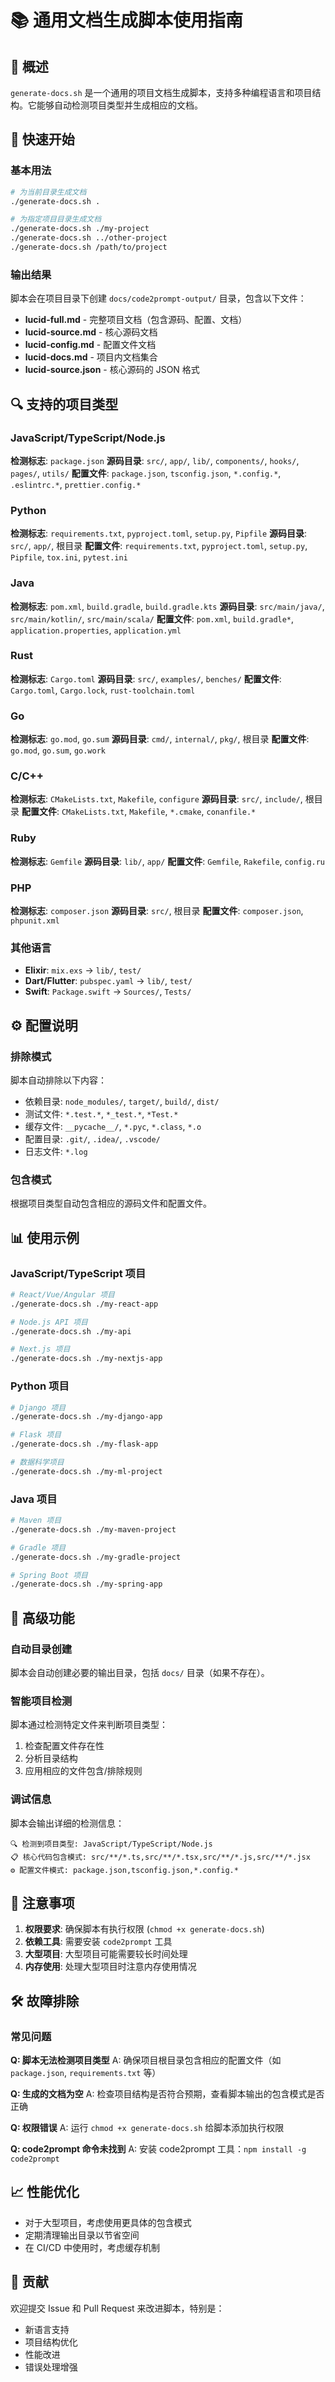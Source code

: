 # 📚 通用文档生成脚本使用指南

## 🎯 概述

`generate-docs.sh` 是一个通用的项目文档生成脚本，支持多种编程语言和项目结构。它能够自动检测项目类型并生成相应的文档。

## 🚀 快速开始

### 基本用法
```bash
# 为当前目录生成文档
./generate-docs.sh .

# 为指定项目目录生成文档
./generate-docs.sh ./my-project
./generate-docs.sh ../other-project
./generate-docs.sh /path/to/project
```

### 输出结果
脚本会在项目目录下创建 `docs/code2prompt-output/` 目录，包含以下文件：

- **lucid-full.md** - 完整项目文档（包含源码、配置、文档）
- **lucid-source.md** - 核心源码文档
- **lucid-config.md** - 配置文件文档
- **lucid-docs.md** - 项目内文档集合
- **lucid-source.json** - 核心源码的 JSON 格式

## 🔍 支持的项目类型

### JavaScript/TypeScript/Node.js
**检测标志**: `package.json`
**源码目录**: `src/`, `app/`, `lib/`, `components/`, `hooks/`, `pages/`, `utils/`
**配置文件**: `package.json`, `tsconfig.json`, `*.config.*`, `.eslintrc.*`, `prettier.config.*`

### Python
**检测标志**: `requirements.txt`, `pyproject.toml`, `setup.py`, `Pipfile`
**源码目录**: `src/`, `app/`, 根目录
**配置文件**: `requirements.txt`, `pyproject.toml`, `setup.py`, `Pipfile`, `tox.ini`, `pytest.ini`

### Java
**检测标志**: `pom.xml`, `build.gradle`, `build.gradle.kts`
**源码目录**: `src/main/java/`, `src/main/kotlin/`, `src/main/scala/`
**配置文件**: `pom.xml`, `build.gradle*`, `application.properties`, `application.yml`

### Rust
**检测标志**: `Cargo.toml`
**源码目录**: `src/`, `examples/`, `benches/`
**配置文件**: `Cargo.toml`, `Cargo.lock`, `rust-toolchain.toml`

### Go
**检测标志**: `go.mod`, `go.sum`
**源码目录**: `cmd/`, `internal/`, `pkg/`, 根目录
**配置文件**: `go.mod`, `go.sum`, `go.work`

### C/C++
**检测标志**: `CMakeLists.txt`, `Makefile`, `configure`
**源码目录**: `src/`, `include/`, 根目录
**配置文件**: `CMakeLists.txt`, `Makefile`, `*.cmake`, `conanfile.*`

### Ruby
**检测标志**: `Gemfile`
**源码目录**: `lib/`, `app/`
**配置文件**: `Gemfile`, `Rakefile`, `config.ru`

### PHP
**检测标志**: `composer.json`
**源码目录**: `src/`, 根目录
**配置文件**: `composer.json`, `phpunit.xml`

### 其他语言
- **Elixir**: `mix.exs` → `lib/`, `test/`
- **Dart/Flutter**: `pubspec.yaml` → `lib/`, `test/`
- **Swift**: `Package.swift` → `Sources/`, `Tests/`

## ⚙️ 配置说明

### 排除模式
脚本自动排除以下内容：
- 依赖目录: `node_modules/`, `target/`, `build/`, `dist/`
- 测试文件: `*.test.*`, `*_test.*`, `*Test.*`
- 缓存文件: `__pycache__/`, `*.pyc`, `*.class`, `*.o`
- 配置目录: `.git/`, `.idea/`, `.vscode/`
- 日志文件: `*.log`

### 包含模式
根据项目类型自动包含相应的源码文件和配置文件。

## 📊 使用示例

### JavaScript/TypeScript 项目
```bash
# React/Vue/Angular 项目
./generate-docs.sh ./my-react-app

# Node.js API 项目
./generate-docs.sh ./my-api

# Next.js 项目
./generate-docs.sh ./my-nextjs-app
```

### Python 项目
```bash
# Django 项目
./generate-docs.sh ./my-django-app

# Flask 项目
./generate-docs.sh ./my-flask-app

# 数据科学项目
./generate-docs.sh ./my-ml-project
```

### Java 项目
```bash
# Maven 项目
./generate-docs.sh ./my-maven-project

# Gradle 项目
./generate-docs.sh ./my-gradle-project

# Spring Boot 项目
./generate-docs.sh ./my-spring-app
```

## 🔧 高级功能

### 自动目录创建
脚本会自动创建必要的输出目录，包括 `docs/` 目录（如果不存在）。

### 智能项目检测
脚本通过检测特定文件来判断项目类型：
1. 检查配置文件存在性
2. 分析目录结构
3. 应用相应的文件包含/排除规则

### 调试信息
脚本会输出详细的检测信息：
```
🔍 检测到项目类型: JavaScript/TypeScript/Node.js
📋 核心代码包含模式: src/**/*.ts,src/**/*.tsx,src/**/*.js,src/**/*.jsx
⚙️ 配置文件模式: package.json,tsconfig.json,*.config.*
```

## 🚨 注意事项

1. **权限要求**: 确保脚本有执行权限 (`chmod +x generate-docs.sh`)
2. **依赖工具**: 需要安装 `code2prompt` 工具
3. **大型项目**: 大型项目可能需要较长时间处理
4. **内存使用**: 处理大型项目时注意内存使用情况

## 🛠️ 故障排除

### 常见问题

**Q: 脚本无法检测项目类型**
A: 确保项目根目录包含相应的配置文件（如 `package.json`, `requirements.txt` 等）

**Q: 生成的文档为空**
A: 检查项目结构是否符合预期，查看脚本输出的包含模式是否正确

**Q: 权限错误**
A: 运行 `chmod +x generate-docs.sh` 给脚本添加执行权限

**Q: code2prompt 命令未找到**
A: 安装 code2prompt 工具：`npm install -g code2prompt`

## 📈 性能优化

- 对于大型项目，考虑使用更具体的包含模式
- 定期清理输出目录以节省空间
- 在 CI/CD 中使用时，考虑缓存机制

## 🤝 贡献

欢迎提交 Issue 和 Pull Request 来改进脚本，特别是：
- 新语言支持
- 项目结构优化
- 性能改进
- 错误处理增强

